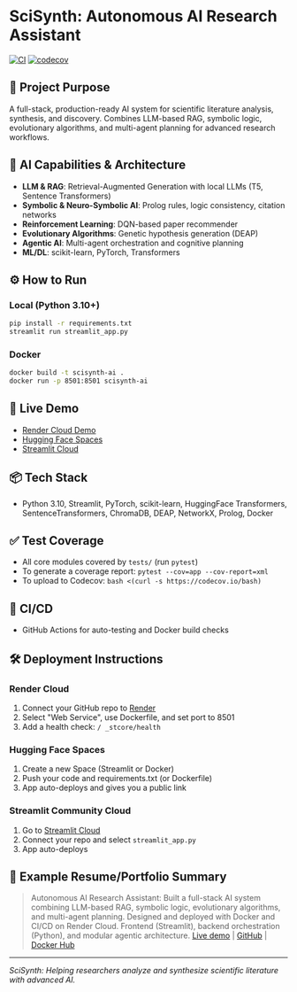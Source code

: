 # SciSynth: Autonomous AI Research Assistant

[![CI](https://github.com/<your-username>/<your-repo>/actions/workflows/ci.yml/badge.svg)](https://github.com/<your-username>/<your-repo>/actions/workflows/ci.yml)
[![codecov](https://codecov.io/gh/<your-username>/<your-repo>/branch/main/graph/badge.svg)](https://codecov.io/gh/<your-username>/<your-repo>)

## 🎯 Project Purpose
A full-stack, production-ready AI system for scientific literature analysis, synthesis, and discovery. Combines LLM-based RAG, symbolic logic, evolutionary algorithms, and multi-agent planning for advanced research workflows.

## 🧠 AI Capabilities & Architecture
- **LLM & RAG**: Retrieval-Augmented Generation with local LLMs (T5, Sentence Transformers)
- **Symbolic & Neuro-Symbolic AI**: Prolog rules, logic consistency, citation networks
- **Reinforcement Learning**: DQN-based paper recommender
- **Evolutionary Algorithms**: Genetic hypothesis generation (DEAP)
- **Agentic AI**: Multi-agent orchestration and cognitive planning
- **ML/DL**: scikit-learn, PyTorch, Transformers

## ⚙️ How to Run
### Local (Python 3.10+)
```bash
pip install -r requirements.txt
streamlit run streamlit_app.py
```

### Docker
```bash
docker build -t scisynth-ai .
docker run -p 8501:8501 scisynth-ai
```

## 🚀 Live Demo
- [Render Cloud Demo](https://your-app.onrender.com)  
- [Hugging Face Spaces](https://huggingface.co/spaces/your-username/scisynth-ai)  
- [Streamlit Cloud](https://share.streamlit.io/your-username/scisynth-ai/main/streamlit_app.py)

## 📦 Tech Stack
- Python 3.10, Streamlit, PyTorch, scikit-learn, HuggingFace Transformers, SentenceTransformers, ChromaDB, DEAP, NetworkX, Prolog, Docker

## ✅ Test Coverage
- All core modules covered by `tests/` (run `pytest`)
- To generate a coverage report: `pytest --cov=app --cov-report=xml`
- To upload to Codecov: `bash <(curl -s https://codecov.io/bash)`

## 🔁 CI/CD
- GitHub Actions for auto-testing and Docker build checks

## 🛠️ Deployment Instructions
### Render Cloud
1. Connect your GitHub repo to [Render](https://render.com/)
2. Select "Web Service", use Dockerfile, and set port to 8501
3. Add a health check: `/ _stcore/health`

### Hugging Face Spaces
1. Create a new Space (Streamlit or Docker)
2. Push your code and requirements.txt (or Dockerfile)
3. App auto-deploys and gives you a public link

### Streamlit Community Cloud
1. Go to [Streamlit Cloud](https://streamlit.io/cloud)
2. Connect your repo and select `streamlit_app.py`
3. App auto-deploys

## 📝 Example Resume/Portfolio Summary
> Autonomous AI Research Assistant: Built a full-stack AI system combining LLM-based RAG, symbolic logic, evolutionary algorithms, and multi-agent planning. Designed and deployed with Docker and CI/CD on Render Cloud. Frontend (Streamlit), backend orchestration (Python), and modular agentic architecture. [Live demo](https://your-app.onrender.com) | [GitHub](https://github.com/your-username/scisynth-ai) | [Docker Hub](https://hub.docker.com/r/your-username/scisynth-ai)

---
*SciSynth: Helping researchers analyze and synthesize scientific literature with advanced AI.* 